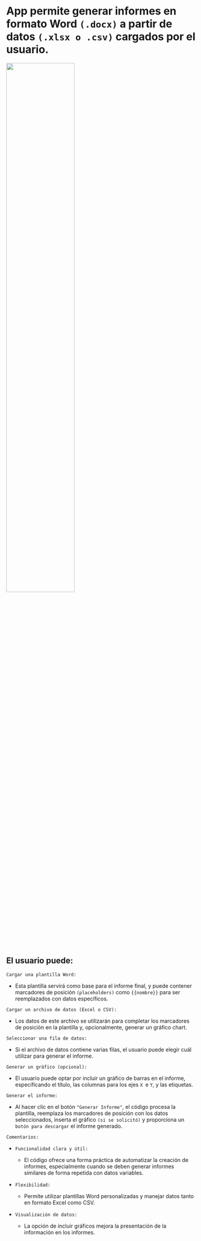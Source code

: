 # App permite generar informes en formato Word `(.docx)` a partir de datos `(.xlsx o .csv)` cargados por el usuario.

<a href="https://github.com/dwn10/django-web/blob/main/PYTHON/EcxelToPdf/generador-de-informes.gif"><img src="https://github.com/dwn10/django-web/blob/main/PYTHON/EcxelToPdf/generador-de-informes.gif" style="height: 60%; width:60%;"/></a>

## El usuario puede:

`Cargar una plantilla Word:`

- Esta plantilla servirá como base para el informe final, y puede contener marcadores de posición `(placeholders)` como `{{nombre}}` para ser reemplazados con datos específicos.

`Cargar un archivo de datos (Excel o CSV):`

- Los datos de este archivo se utilizarán para completar los marcadores de posición en la plantilla y, opcionalmente, generar un gráfico chart.

`Seleccionar una fila de datos:`

- Si el archivo de datos contiene varias filas, el usuario puede elegir cuál utilizar para generar el informe.

`Generar un gráfico (opcional):`

- El usuario puede optar por incluir un gráfico de barras en el informe, especificando el título, las columnas para los ejes `X `e `Y`, y las etiquetas.

`Generar el informe:`

- Al hacer clic en el botón `"Generar Informe"`, el código procesa la plantilla, reemplaza los marcadores de posición con los datos seleccionados, inserta el gráfico `(si se solicitó)` y proporciona un `botón para descargar` el informe generado.

`Comentarios:`

- `Funcionalidad clara y útil:`

  - El código ofrece una forma práctica de automatizar la creación de informes, especialmente cuando se deben generar informes similares de forma repetida con datos variables.

- `Flexibilidad:`

  - Permite utilizar plantillas Word personalizadas y manejar datos tanto en formato Excel como CSV.

- `Visualización de datos:`
  - La opción de incluir gráficos mejora la presentación de la información en los informes.
